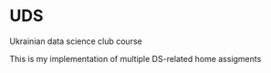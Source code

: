 # UDS
Ukrainian data science club course

This is my implementation of multiple DS-related home assigments
